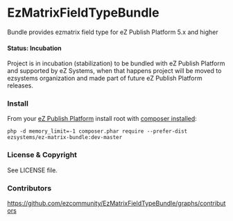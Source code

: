 EzMatrixFieldTypeBundle
=======================

Bundle provides ezmatrix field type for eZ Publish Platform 5.x and higher


#### Status: Incubation

Project is in incubation (stabilization) to be bundled with eZ Publish Platform
and supported by eZ Systems, when that happens project will be moved to ezsystems
organization and made part of future eZ Publish Platform releases.

### Install

From your [eZ Publish Platform](https://doc.ez.no/display/EZP/Installing+eZ+Publish+on+a+Linux-UNIX+based+system) install root with [composer installed](https://doc.ez.no/display/EZP/Using+Composer):

```
php -d memory_limit=-1 composer.phar require --prefer-dist ezsystems/ez-matrix-bundle:dev-master
```

### License & Copyright

See LICENSE file.


### Contributors 

https://github.com/ezcommunity/EzMatrixFieldTypeBundle/graphs/contributors
